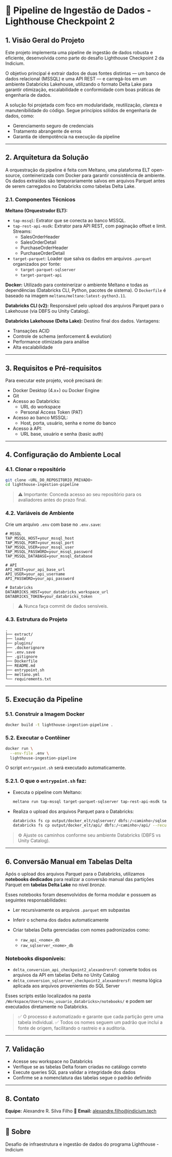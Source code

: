
# 🚀 Pipeline de Ingestão de Dados - Lighthouse Checkpoint 2

## 1. Visão Geral do Projeto

Este projeto implementa uma pipeline de ingestão de dados robusta e eficiente, desenvolvida como parte do desafio Lighthouse Checkpoint 2 da Indicium.

O objetivo principal é extrair dados de duas fontes distintas — um banco de dados relacional (MSSQL) e uma API REST — e carregá-los em um ambiente Databricks Lakehouse, utilizando o formato Delta Lake para garantir otimização, escalabilidade e conformidade com boas práticas de engenharia de dados.

A solução foi projetada com foco em modularidade, reutilização, clareza e manutenibilidade do código. Segue princípios sólidos de engenharia de dados, como:

- Gerenciamento seguro de credenciais  
- Tratamento abrangente de erros  
- Garantia de idempotência na execução da pipeline

---

## 2. Arquitetura da Solução

A orquestração da pipeline é feita com Meltano, uma plataforma ELT open-source, conteinerizada com Docker para garantir consistência de ambiente. Os dados extraídos são temporariamente salvos em arquivos Parquet antes de serem carregados no Databricks como tabelas Delta Lake.

### 2.1. Componentes Técnicos

**Meltano (Orquestrador ELT):**

- `tap-mssql`: Extrator que se conecta ao banco MSSQL.  
- `tap-rest-api-msdk`: Extrator para API REST, com paginação offset e limit. Streams:  
  - SalesOrderHeader  
  - SalesOrderDetail  
  - PurchaseOrderHeader  
  - PurchaseOrderDetail  
- `target-parquet`: Loader que salva os dados em arquivos `.parquet` organizados por fonte:
  - `target-parquet-sqlserver`
  - `target-parquet-api`

**Docker:** Utilizado para conteinerizar o ambiente Meltano e todas as dependências (Databricks CLI, Python, pacotes de sistema). O `Dockerfile` é baseado na imagem `meltano/meltano:latest-python3.11`.

**Databricks CLI (v2):** Responsável pelo upload dos arquivos Parquet para o Lakehouse (via DBFS ou Unity Catalog).

**Databricks Lakehouse (Delta Lake):** Destino final dos dados. Vantagens:
- Transações ACID  
- Controle de schema (enforcement & evolution)  
- Performance otimizada para análise  
- Alta escalabilidade  

---

## 3. Requisitos e Pré-requisitos

Para executar este projeto, você precisará de:

- Docker Desktop (4.x+) ou Docker Engine  
- Git  
- Acesso ao Databricks:  
  - URL do workspace  
  - Personal Access Token (PAT)  
- Acesso ao banco MSSQL:  
  - Host, porta, usuário, senha e nome do banco  
- Acesso à API:  
  - URL base, usuário e senha (basic auth)  

---

## 4. Configuração do Ambiente Local

### 4.1. Clonar o repositório

```bash
git clone <URL_DO_REPOSITORIO_PRIVADO>
cd lighthouse-ingestion-pipeline
````

> ⚠️ Importante: Conceda acesso ao seu repositório para os avaliadores antes do prazo final.

### 4.2. Variáveis de Ambiente

Crie um arquivo `.env` com base no `.env.save`:

```env
# MSSQL
TAP_MSSQL_HOST=your_mssql_host
TAP_MSSQL_PORT=your_mssql_port
TAP_MSSQL_USER=your_mssql_user
TAP_MSSQL_PASSWORD=your_mssql_password
TAP_MSSQL_DATABASE=your_mssql_database

# API
API_HOST=your_api_base_url
API_USER=your_api_username
API_PASSWORD=your_api_password

# Databricks
DATABRICKS_HOST=your_databricks_workspace_url
DATABRICKS_TOKEN=your_databricks_token
```

> ⚠️ Nunca faça commit de dados sensíveis.

### 4.3. Estrutura do Projeto

```
.
├── extract/                 
├── load/
├── plugins/
├── .dockerignore
├── .env.save
├── .gitignore
├── Dockerfile
├── README.md
├── entrypoint.sh
├── meltano.yml
└── requirements.txt
```

---

## 5. Execução da Pipeline

### 5.1. Construir a Imagem Docker

```bash
docker build -t lighthouse-ingestion-pipeline .
```

### 5.2. Executar o Contêiner

```bash
docker run \
  --env-file .env \
  lighthouse-ingestion-pipeline
```

O script `entrypoint.sh` será executado automaticamente.

### 5.2.1. O que o `entrypoint.sh` faz:

* Executa o pipeline com Meltano:

  ```bash
  meltano run tap-mssql target-parquet-sqlserver tap-rest-api-msdk target-parquet-api
  ```
* Realiza o upload dos arquivos Parquet para o Databricks:

  ```bash
  databricks fs cp output/docker_elt/sqlserver/ dbfs:/<caminho>/sqlserver/ --recursive --overwrite
  databricks fs cp output/docker_elt/api/ dbfs:/<caminho>/api/ --recursive --overwrite
  ```

> ⚙️ Ajuste os caminhos conforme seu ambiente Databricks (DBFS vs Unity Catalog).

---

## 6. Conversão Manual em Tabelas Delta

Após o upload dos arquivos Parquet para o Databricks, utilizamos **notebooks dedicados** para realizar a conversão manual das partições Parquet em **tabelas Delta Lake** no nível *bronze*.

Esses notebooks foram desenvolvidos de forma modular e possuem as seguintes responsabilidades:

* Ler recursivamente os arquivos `.parquet` em subpastas
* Inferir o schema dos dados automaticamente
* Criar tabelas Delta gerenciadas com nomes padronizados como:

  * `raw_api_<nome>_db`
  * `raw_sqlserver_<nome>_db`

### Notebooks disponíveis:

* `delta_conversion_api_checkpoint2_alexandrersf`: converte todos os arquivos da API em tabelas Delta no Unity Catalog
* `delta_conversion_sqlserver_checkpoint2_alexandrersf`: mesma lógica aplicada aos arquivos provenientes do SQL Server

Esses scripts estão localizados na pasta `/Workspace/Users/<seu_usuario_databricks>/notebooks/` e podem ser executados diretamente no Databricks.

> ✅ O processo é automatizado e garante que cada partição gere uma tabela individual.
> ✅ Todos os nomes seguem um padrão que inclui a fonte de origem, facilitando o rastreio e a auditoria.

---

## 7. Validação

* Acesse seu workspace no Databricks
* Verifique se as tabelas Delta foram criadas no catálogo correto
* Execute queries SQL para validar a integridade dos dados
* Confirme se a nomenclatura das tabelas segue o padrão definido

---

## 8. Contato

**Equipe:** Alexandre R. Silva Filho
📧 **Email:** [alexandre.filho@indicium.tech](mailto:alexandre.filho@indicium.tech)

---

## 📌 Sobre

Desafio de infraestrutura e ingestão de dados do programa Lighthouse - Indicium

